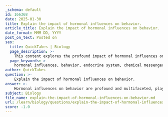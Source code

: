 ```yaml
---
_schema: default
id: 166368
date: 2025-01-30
title: Explain the impact of hormonal influences on behavior.
article_title: Explain the impact of hormonal influences on behavior.
date_format: MMM DD, YYYY
post_on_text: Posted on
seo:
  title: QuickTakes | Biology
  page_description: >-
    This content explores the profound impact of hormonal influences on animal behavior, detailing how hormones act as chemical messengers, regulate reproductive and stress responses, and contribute to behavioral development and environmental adaptation.
  page_keywords: >-
    hormonal influences, behavior, endocrine system, chemical messengers, testosterone, estrogen, reproductive behavior, stress response, cortisol, feedback mechanisms, developmental influences, environmental changes, evolutionary biology, behavioral ecology
author: QuickTakes
question: >-
    Explain the impact of hormonal influences on behavior.
answer: >-
    Hormonal influences on behavior are profound and multifaceted, playing a critical role in the regulation of various physiological and behavioral processes across different species. The endocrine system, which produces and secretes hormones, serves as the primary mechanism through which these influences are exerted. Here are several key aspects of how hormones impact animal behavior:\n\n### 1. Chemical Messengers\nHormones function as chemical messengers that are released into the bloodstream and travel to target organs or tissues. Upon reaching their targets, hormones bind to specific receptors, leading to changes in behavior. For example, testosterone is known to enhance aggressive behavior in males, illustrating a direct correlation between hormonal levels and behavioral outcomes.\n\n### 2. Reproductive Behavior\nHormones such as estrogen and testosterone are crucial in regulating mating behaviors. Increased testosterone levels in males can lead to heightened aggression and territoriality, while estrogen influences female receptivity and nurturing behaviors. These hormonal changes are often triggered by environmental cues, such as seasonal variations, which prepare animals for breeding.\n\n### 3. Stress Response\nHormones like cortisol are released in response to stress and play a significant role in preparing animals for fight-or-flight responses. This anticipatory mechanism allows animals to react swiftly to potential threats, influencing their immediate behavior and survival strategies.\n\n### 4. Feedback Mechanisms\nHormonal regulation is often governed by feedback mechanisms that ensure behaviors are adapted to the current environmental context. For instance, sensory input from the environment can influence hormonal production, which in turn affects behavior. This dynamic interplay allows animals to adjust their actions based on internal states and external stimuli.\n\n### 5. Developmental Influences\nHormones also play a role in the development of behaviors over an animal's life span. For example, during critical periods of development, hormones can shape social behaviors, learning, and even the establishment of hierarchies within groups.\n\n### 6. Anticipation of Environmental Changes\nHormonal changes can prepare animals for expected environmental shifts. For instance, changes in daylight duration can trigger hormonal responses that prepare animals for seasonal behaviors such as migration or breeding. This anticipatory aspect of hormonal influence is vital for survival and reproductive success.\n\n### Conclusion\nUnderstanding the impact of hormonal influences on behavior is essential for comprehending the complexities of animal behavior and the evolutionary pressures that shape it. The interplay between hormones, behavior, and environmental stimuli highlights the intricate mechanisms that govern how animals interact with their surroundings and adapt to changing conditions. This knowledge is foundational for fields such as behavioral ecology, evolutionary biology, and comparative physiology.
subject: Biology
file_name: explain-the-impact-of-hormonal-influences-on-behavior.md
url: /learn/biology/questions/explain-the-impact-of-hormonal-influences-on-behavior
score: -1.0
---
```


&nbsp;